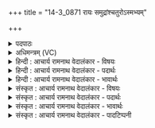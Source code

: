 +++
title = "14-3_0871 रायः समुद्रांश्चतुरोऽस्मभ्यम्"

+++
<details><summary>पदपाठः</summary>

रा꣣यः꣢। स꣣मुद्रा꣢न्। स꣣म्। उद्रा꣢न्। च꣣तु꣡रः꣢। अ꣣स्म꣡भ्य꣢म्। सो꣣म। विश्व꣡तः꣢। आ। प꣣वस्व। सहस्रि꣡णः꣢। ८७१।
</details>

<details><summary>अधिमन्त्रम् (VC)</summary>

- पवमानः सोमः
- त्रित आप्त्यः
- गायत्री
- षड्जः
</details>

<details><summary>हिन्दी : आचार्य रामनाथ वेदालंकार - विषयः</summary>

अगले मन्त्र में परमात्मा और आचार्य से प्रार्थना की गयी है।
</details>

<details><summary>हिन्दी : आचार्य रामनाथ वेदालंकार - पदार्थः</summary>

पदार्थान्वय -  हे (सोम) विद्या आदि की हमारे अन्दर प्रेरणा करनेवाले, पवित्रकर्त्ता परमात्मन् वा आचार्य आप (अस्मभ्यम्) हमारे लिए (विश्वतः) सब ओर से (रायः) ऐश्वर्य के (सहस्रिणः) सहस्र फल प्रदान करनेवाले (चतुरः) चार (समुद्रान्) समुद्रों को अर्थात् धर्म, अर्थ, काम और मोक्ष को (आ पवस्व) प्रवाहित कर दीजिए ॥३॥ यहाँ धर्म-अर्थ-कम-मोक्ष को धन के समुद्र कहने से उनका समुद्र के समान अगाध तथा परोपकारी होना द्योतित होता है ॥३॥
</details>

<details><summary>हिन्दी : आचार्य रामनाथ वेदालंकार - भावार्थः</summary>

भावार्थ -  दयानिधि ईश्वर की और गुरु की कृपा से अध्ययन-अध्यापन, यम-नियम, प्राणायाम, ब्रह्मचर्य, जप, उपासना आदि कर्म से धर्म, अर्थ, काम और मोक्ष की शीघ्र ही सिद्धि हमें प्राप्त होवे ॥३॥
</details>

<details><summary>संस्कृत : आचार्य रामनाथ वेदालंकार - विषयः</summary>

अथ परमात्माऽऽचार्यश्च प्रार्थ्यते।
</details>

<details><summary>संस्कृत : आचार्य रामनाथ वेदालंकार - पदार्थः</summary>

पदार्थान्वय -  हे (सोम) विद्यादीनामस्मासु प्रेरक पावक परमात्मन् आचार्य वा ! त्वम् (अस्मभ्यम्) नः (विश्वतः) सर्वतः (रायः) ऐश्वर्यस्य (सहस्रिणः) सहस्रफलप्रदान् (चतुरः) चतुःसंख्यकान् (समुद्रान्) अर्णवान्, धर्मार्थकाममोक्षरूपान् (आ पवस्व) प्रवाहय ॥३॥ अत्र धर्मार्थकाममोक्षेषु रायः समुद्रत्वकथनात् तेषां समुद्रवदगाधत्वं परोपकारित्वं च व्यज्यते ॥३॥
</details>

<details><summary>संस्कृत : आचार्य रामनाथ वेदालंकार - भावार्थः</summary>

भावार्थ -  दयानिधेरीश्वरस्य गुरोश्च कृपयाऽध्ययनाध्यापनयमनियमप्राणायाम- ब्रह्मचर्यजपोपासनादिकर्मणा धर्मार्थकाममोक्षाणां सद्यः सिद्धिर्भवेन्नः ॥३॥
</details>

<details><summary>संस्कृत : आचार्य रामनाथ वेदालंकार - पादटिप्पनी</summary>

टिप्पनी -   १. ऋ० ९।३३।६।
</details>